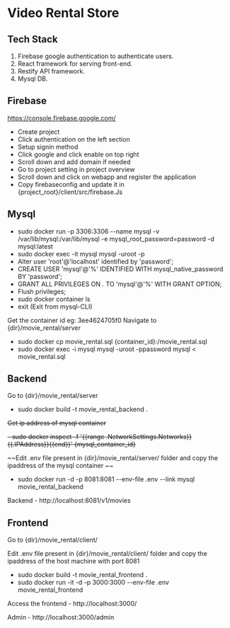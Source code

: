 # Video Rental Store

## Tech Stack

 1. Firebase google authentication to authenticate users.
 2. React framework for serving front-end.
 3. Restify API framework.
 4. Mysql DB.

## Firebase

https://console.firebase.google.com/

- Create project
- Click authentication on the left section
- Setup signin method 
- Click google and click enable on top right
- Scroll down and add domain if needed
- Go to project setting in project overview
- Scroll down and click on webapp and register the application
- Copy firebaseconfig and update it in {project_root}/client/src/firebase.Js


## Mysql 

- sudo docker run -p 3306:3306 --name mysql -v /var/lib/mysql:/var/lib/mysql -e mysql_root_password=password -d mysql:latest
- sudo docker exec -it mysql mysql -uroot -p
- Alter user 'root'@'localhost' identified by 'password';
- CREATE USER 'mysql'@'%' IDENTIFIED WITH mysql_native_password BY 'password';
- GRANT ALL PRIVILEGES ON *.* TO 'mysql'@'%' WITH GRANT OPTION;
- Flush privileges;
- sudo docker container ls
- exit (Exit from mysql-CLI)

Get the container id eg: 3ee4624705f0
Navigate to {dir}/movie_rental/server

- sudo docker cp movie_rental.sql {container_id}:/movie_rental.sql
- sudo docker exec -i mysql mysql -uroot -ppassword mysql < movie_rental.sql


## Backend 

Go to {dir}/movie_rental/server

- sudo docker build -t movie_rental_backend .

~~Get ip address of mysql container~~

~~- sudo docker inspect -f '{{range .NetworkSettings.Networks}}{{.IPAddress}}{{end}}' {mysql_container_id}~~

~~Edit .env file present in {dir}/movie_rental/server/ folder and copy the ipaddress of the mysql container ~~

- sudo docker run -d -p 8081:8081 --env-file .env --link mysql movie_rental_backend

Backend - http://localhost:8081/v1/movies



## Frontend 

Go to {dir}/movie_rental/client/

Edit .env file present in {dir}/movie_rental/client/ folder and copy the ipaddress of the host machine with port 8081

- sudo docker build -t movie_rental_frontend .
- sudo docker run -it -d -p 3000:3000 --env-file .env movie_rental_frontend

Access the frontend - http://localhost:3000/

Admin - http://localhost:3000/admin 






